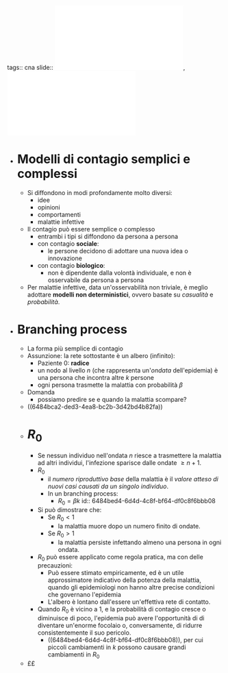tags:: cna
slide:: ![ns09](../assets/ns09.pdf), ![ns10](../assets/ns10.pdf)

- # Modelli di contagio semplici e complessi
	- Si diffondono in modi profondamente molto diversi:
		- idee
		- opinioni
		- comportamenti
		- malattie infettive
	- Il contagio può essere semplice o complesso
		- entrambi i tipi si diffondono da persona a persona
		- con contagio **sociale**:
			- le persone decidono di adottare una nuova idea o innovazione
		- con contagio **biologico**:
			- non è dipendente dalla volontà individuale, e non è osservabile da persona a persona
	- Per malattie infettive, data un'osservabilità non triviale, è meglio adottare **modelli non deterministici**, ovvero basate su *casualità* e *probabilità*.
- # Branching process
	- La forma più semplice di contagio
	- Assunzione: la rete sottostante è un albero (infinito):
		- Paziente 0: **radice**
		- un nodo al livello $n$ (che rappresenta un'*ondata* dell'epidemia) è una persona che incontra altre $k$ persone
		- ogni persona trasmette la malattia con probabilità $\beta$
	- Domanda
		- possiamo predire se e quando la malattia scompare?
	- ((6484bca2-ded3-4ea8-bc2b-3d42bd4b82fa))
	- # $R_0$
		- Se nessun individuo nell'ondata $n$ riesce a trasmettere la malattia ad altri individui, l'infezione sparisce dalle ondate $\ge n + 1$.
		- $R_0$
			- il *numero riproduttivo base* della malattia è il *valore atteso di nuovi casi causati da un singolo individuo*.
			- In un branching process:
				- $R_0 = \beta k$
				  id:: 6484bed4-6d4d-4c8f-bf64-df0c8f6bbb08
		- Si può dimostrare che:
			- Se $R_0 < 1$
				- la malattia muore dopo un numero finito di ondate.
			- Se $R_0 > 1$
				- la malattia persiste infettando almeno una persona in ogni ondata.
		- $R_0$ può essere applicato come regola pratica, ma con delle precauzioni:
			- Può essere stimato empiricamente, ed è un utile approssimatore indicativo della potenza della malattia, quando gli epidemiologi non hanno altre precise condizioni che governano l'epidemia
			- L'albero è lontano dall'essere un'effettiva rete di contatto.
		- Quando $R_0$ è vicino a 1, e la probabilità di contagio cresce o diminuisce di poco, l'epidemia può avere l'opportunità di di diventare un'enorme focolaio o, conversamente, di ridurre consistentemente il suo pericolo.
			- ((6484bed4-6d4d-4c8f-bf64-df0c8f6bbb08)), per cui piccoli cambiamenti in $k$ possono causare grandi cambiamenti in $R_0$
	- ££